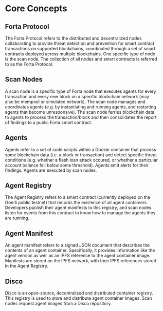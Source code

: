 # Core Concepts

## Forta Protocol

The Forta Protocol refers to the distributed and decentralized nodes collaborating to provide threat detection and prevention for smart contract transactions on supported blockchains, coordinated through a set of smart contracts deployed across multiple blockchains. One specific type of node is the scan node. The collection of all nodes and smart contracts is referred to as the Forta Protocol.

## Scan Nodes

A scan node is a specific type of Forta node that executes agents for every transaction and every new block on a specific blockchain network (may also be mempool or simulated network). The scan node manages and coordinates agents (e.g. by instantiating and running agents, and restarting agents that become unresponsive). The scan node ferries blockchain data to agents to process the transaction/block and then consolidates the report of findings to a public Forta smart contract.

## Agents

Agents refer to a set of code scripts within a Docker container that process some blockchain data (i.e. a block or transaction) and detect specific threat conditions (e.g. whether a flash loan attack occured, or whether a particular account balance fell below some threshold). Agents emit alerts for their findings. Agents are executed by scan nodes.

## Agent Registry

The Agent Registry refers to a smart contract (currently deployed on the Göerli public testnet) that records the existence of all agent containers. Developers publish their agent manifests to this registry, and scan nodes listen for events from this contract to know how to manage the agents they are running.

## Agent Manifest

An agent manifest refers to a signed JSON document that describes the contents of an agent container. Specifically, it provides information like the agent version as well as an IPFS reference to the agent container image. Manifests are stored on the IPFS network, with their IPFS references stored in the Agent Registry.

## Disco

Disco is an open-source, decentralized and distributed container registry. This registry is used to store and distribute agent container images. Scan nodes request agent images from a Disco repository.
